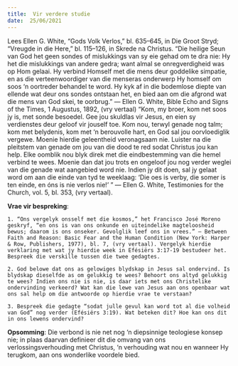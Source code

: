 ```yaml
---
title:  Vir verdere studie
date:  25/06/2021
---
```


Lees Ellen G. White, “Gods Volk Verlos,” bl. 635–645, in Die Groot Stryd; “Vreugde in die Here,” bl. 115–126, in Skrede na Christus. “Die heilige Seun van God het geen sondes of mislukkings van sy eie gehad om te dra nie: Hy het die mislukkings van andere gedra; want almal se onregverdigheid was op Hom gelaai. Hy verbind Homself met die mens deur goddelike simpatie, en as die verteenwoordiger van die menseras onderwerp Hy homself om soos ‘n oortreder behandel te word. Hy kyk af in die bodemlose diepte van ellende wat deur ons sondes ontstaan het, en bied aan om die afgrond wat die mens van God skei, te oorbrug.” — Ellen G. White, Bible Echo and Signs of the Times, 1 Augustus, 1892, (vry vertaal) “Kom, my broer, kom net soos jy is, met sonde besoedel. Gee jou skuldlas vir Jesus, en eien sy verdienstes deur geloof vir jouself toe. Kom nou, terwyl genade nog talm; kom met belydenis, kom met ‘n berouvolle hart, en God sal jou oorvloediglik vergewe. Moenie hierdie geleentheid veronagsaam nie. Luister na die pleitstem van genade om jou van die dood te red sodat Christus jou kan help. Elke oomblik nou blyk direk met die eindbestemming van die hemel verbind te wees. Moenie dan dat jou trots en ongeloof jou nog verder weglei van die genade wat aangebied word nie. Indien jy dit doen, sal jy gelaat word om aan die einde van tyd te weeklaag: ‘Die oes is verby, die somer is ten einde, en óns is nie verlos nie!’ ” — Ellen G. White, Testimonies for the Church, vol. 5, bl. 353, (vry vertaal).

**Vrae vir bespreking**:

`1. “Ons vergelyk onsself met die kosmos,” het Francisco José Moreno geskryf, “en ons is van ons onkunde en uiteindelike magteloosheid bewus; daarom is ons onseker. Gevolglik leef ons in vrees.” — Between Faith and Reason: Basic Fear and the Human Condition (New York: Harper & Row, Publishers, 1977), bl. 7, (vry vertaal). Vergelyk hierdie verklaring met wat jy hierdie week in Efésiërs 3:17-19 bestudeer het. Bespreek die verskille tussen die twee gedagtes.`

`2. God belowe dat ons as gelowiges blydskap in Jesus sal ondervind. Is blydskap dieselfde as om gelukkig te wees? Behoort ons altyd gelukkig te wees? Indien ons nie is nie, is daar iets met ons Christelike ondervinding verkeerd? Wat kan die lewe van Jesus aan ons openbaar wat ons sal help om die antwoorde op hierdie vrae te verstaan?`

`3. Bespreek die gedagte “sodat julle gevul kan word tot al die volheid van God” nog verder (Efésiërs 3:19). Wat beteken dit? Hoe kan ons dit in ons lewens ondervind?`

**Opsomming**: Die verbond is nie net nog ‘n diepsinnige teologiese konsep nie; in plaas daarvan definieer dit die omvang van ons verlossingsverhouding met Christus, ‘n verhouding wat nou en wanneer Hy terugkom, aan ons wonderlike voordele bied.